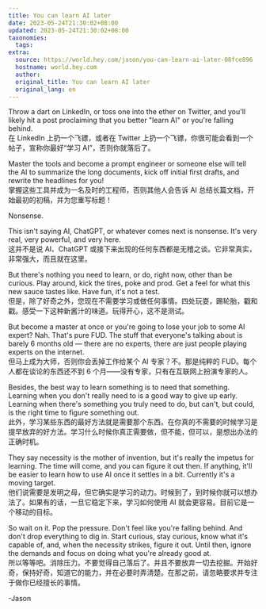 ```yaml
---
title: You can learn AI later
date: 2023-05-24T21:30:02+08:00
updated: 2023-05-24T21:30:02+08:00
taxonomies:
  tags: 
extra:
  source: https://world.hey.com/jason/you-can-learn-ai-later-08fce896
  hostname: world.hey.com
  author: 
  original_title: You can learn AI later
  original_lang: en
---
```


Throw a dart on LinkedIn, or toss one into the ether on Twitter, and you'll likely hit a post proclaiming that you better "learn AI" or you're falling behind.  
在 LinkedIn 上扔一个飞镖，或者在 Twitter 上扔一个飞镖，你很可能会看到一个帖子，宣称你最好“学习 AI”，否则你就落后了。

Master the tools and become a prompt engineer or someone else will tell the AI to summarize the long documents, kick off initial first drafts, and rewrite the headlines for you!  
掌握这些工具并成为一名及时的工程师，否则其他人会告诉 AI 总结长篇文档，开始最初的初稿，并为您重写标题！

Nonsense.

This isn't saying AI, ChatGPT, or whatever comes next is nonsense. It's very real, very powerful, and very here.  
这并不是说 AI、ChatGPT 或接下来出现的任何东西都是无稽之谈。它非常真实，非常强大，而且就在这里。

But there's nothing you need to learn, or do, right now, other than be curious. Play around, kick the tires, poke and prod. Get a feel for what this new sauce tastes like. Have fun, it's not a test.  
但是，除了好奇之外，您现在不需要学习或做任何事情。四处玩耍，踢轮胎，戳和戳。感受一下这种新酱汁的味道。玩得开心，这不是测试。

But become a master at once or you're going to lose your job to some AI expert? Nah. That's pure FUD. The stuff that everyone's talking about is barely 6 months old — there are no experts, there are just people playing experts on the internet.  
但马上成为大师，否则你会丢掉工作给某个 AI 专家？不。那是纯粹的 FUD。每个人都在谈论的东西还不到 6 个月——没有专家，只有在互联网上扮演专家的人。

Besides, the best way to learn something is to need that something. Learning when you don't really need to is a good way to give up early. Learning when there's something you truly need to do, but can't, but could, is the right time to figure something out.  
此外，学习某些东西的最好方法就是需要那个东西。在你真的不需要的时候学习是提早放弃的好方法。学习什么时候你真正需要做，但不能，但可以，是想出办法的正确时机。

They say necessity is the mother of invention, but it's really the impetus for learning. The time will come, and you can figure it out then. If anything, it'll be easier to learn how to use AI once it settles in a bit. Currently it's a moving target.  
他们说需要是发明之母，但它确实是学习的动力。时候到了，到时候你就可以想办法了。如果有的话，一旦它稳定下来，学习如何使用 AI 就会更容易。目前它是一个移动的目标。

So wait on it. Pop the pressure. Don't feel like you're falling behind. And don't drop everything to dig in. Start curious, stay curious, know what it's capable of, and, when the necessity strikes, figure it out. Until then, ignore the demands and focus on doing what you're already good at.  
所以等等吧。消除压力。不要觉得自己落后了。并且不要放弃一切去挖掘。开始好奇，保持好奇，知道它的能力，并在必要时弄清楚。在那之前，请忽略要求并专注于做你已经擅长的事情。

\-Jason